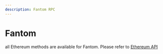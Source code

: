 ```yaml
---
description: Fantom RPC
---
```

# Fantom

all Ethereum methods are available for Fantom. Please refer to [Ethereum API](../ethereum/README.md)